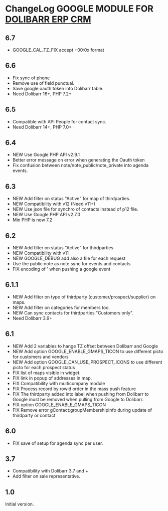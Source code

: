 # ChangeLog GOOGLE MODULE FOR <a href="https://www.dolibarr.org">DOLIBARR ERP CRM</a> 

## 6.7

- GOOGLE_CAL_TZ_FIX accept +00:0x format


## 6.6

- Fix sync of phone
- Remove use of field punctual.
- Save google oauth token into Dolibarr table.
- Need Dolibarr 16+, PHP 7.2+


## 6.5

- Compatible with API People for contact sync.
- Need Dolibarr 14+, PHP 7.0+


## 6.4

- NEW Use Google PHP API v2.9.1
- Better error message on error when generating the Oauth token
- Fix confusion between note/note_public/note_private into agenda events.


## 6.3

- NEW Add filter on status "Active" for map of thirdparties.
- NEW Compatibility with v12 (Need v11+)
- NEW Use json file for synchro of contacts instead of p12 file.
- NEW Use Google PHP API v2.7.0
- Min PHP is now 7.2


## 6.2

- NEW Add filter on status "Active" for thirdparties
- NEW Compatibility with v11
- NEW GOOGLE_DEBUG add also a file for each request
- Use the public note as note sync for events and contacts.
- FIX encoding of ' when pushing a google event


## 6.1.1

- NEW Add filter on type of thirdparty (customer/prospect/supplier) on maps.
- NEW Add filter on categories for members too.
- NEW Can sync contacts for thirdparties "Customers only".
- Need Dolibarr 3.9+


## 6.1

- NEW Add 2 variables to hange TZ offset between Dolibarr and Google
- NEW Add option GOOGLE_ENABLE_GMAPS_TICON to use different picto for customers and vendors
- NEW Add option GOOGLE_CAN_USE_PROSPECT_ICONS to use different picto for each prospect status
- FIX list of maps visible in widget.
- FIX link in popup of addresses in map.
- FIX Compatibility with multicompany module
- FIX Process record by rowid order in the mass push feature
- FIX The thirdparty added into label when pushing from Dolibarr to Google must be 
  removed when pulling from Google to Dolibarr.
- FIX option GOOGLE_ENABLE_GMAPS_TICON
- FIX Remove error gContact:groupMembershipInfo during update of thirdparty or contact


## 6.0

- FIX save of setup for agenda sync per user.


## 3.7

- Compatibility with Dolibarr 3.7 and +
- Add filter on sale representative.


## 1.0

Initial version.
